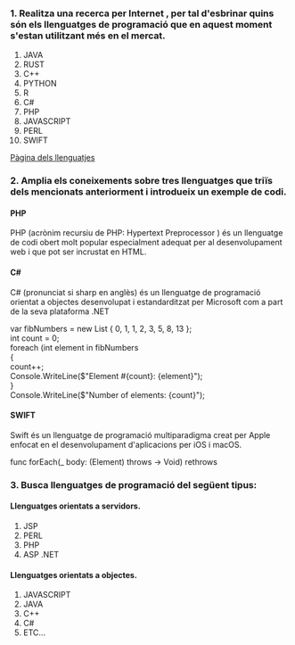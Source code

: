 ### 1. Realitza una recerca per Internet , per tal d'esbrinar quins són els llenguatges de programació que en aquest moment s'estan utilitzant més en el mercat.

1. JAVA
2. RUST 
3. C++
4. PYTHON
5. R
6. C#
7. PHP
8. JAVASCRIPT
9. PERL
10. SWIFT

[Pàgina dels llenguatjes](http://www.cleformacion.com/-/los-10-lenguajes-de-programacion-mas-demandados-en-2018)

### 2. Amplia els coneixements sobre tres llenguatges que triïs dels mencionats anteriorment i introdueix un exemple de codi.

#### PHP
PHP (acrònim recursiu de PHP: Hypertext Preprocessor ) és un llenguatge de codi obert molt popular especialment adequat per al desenvolupament web i que pot ser incrustat en HTML.  

<?php  
$array = array(1, 2, 3, 4);  
foreach ($array as &$valor) {  
   $valor = $valor * 2;  
}  
unset($valor);   
?>  

#### C#
C# (pronunciat si sharp en anglès) és un llenguatge de programació orientat a objectes desenvolupat i estandarditzat per Microsoft com a part de la seva plataforma .NET  

var fibNumbers = new List <int> { 0, 1, 1, 2, 3, 5, 8, 13 };  
int count = 0;  
foreach (int element in fibNumbers  
{  
    count++;  
    Console.WriteLine($"Element #{count}: {element}");  
}  
Console.WriteLine($"Number of elements: {count}");  

#### SWIFT
Swift és un llenguatge de programació multiparadigma creat per Apple enfocat en el desenvolupament d'aplicacions per iOS i macOS.  

func forEach(_ body: (Element) throws -> Void) rethrows  

### 3. Busca llenguatges de programació del següent tipus:

#### Llenguatges orientats a servidors.

1. JSP
2. PERL
3. PHP
4. ASP .NET

#### Llenguatges orientats a objectes.

1. JAVASCRIPT
2. JAVA
3. C++
4. C#
5. ETC...
